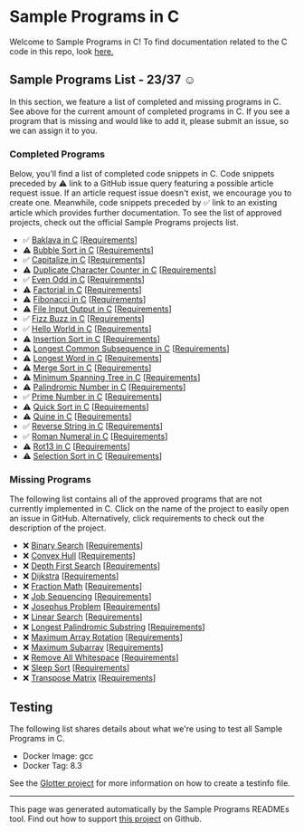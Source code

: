 # Sample Programs in C

Welcome to Sample Programs in C! To find documentation related to the C code in this repo, look [here.](https://sampleprograms.io/languages/c)

## Sample Programs List - 23/37 :relaxed:

In this section, we feature a list of completed and missing programs in C. See above for the current amount of completed programs in C. If you see a program that is missing and would like to add it, please submit an issue, so we can assign it to you.

### Completed Programs

Below, you'll find a list of completed code snippets in C. Code snippets preceded by :warning: link to a GitHub issue query featuring a possible article request issue. If an article request issue doesn't exist, we encourage you to create one. Meanwhile, code snippets preceded by :white_check_mark: link to an existing article which provides further documentation. To see the list of approved projects, check out the official Sample Programs projects list.

- :white_check_mark: [Baklava in C](https://sampleprograms.io/projects/baklava/c) [[Requirements](https://sampleprograms.io/projects/baklava)]
- :warning: [Bubble Sort in C](https://github.com//TheRenegadeCoder/sample-programs-website/issues?utf8=%E2%9C%93&q=is%3Aissue+is%3Aopen+bubble+sort+c) [[Requirements](https://sampleprograms.io/projects/bubble-sort)]
- :white_check_mark: [Capitalize in C](https://sampleprograms.io/projects/capitalize/c) [[Requirements](https://sampleprograms.io/projects/capitalize)]
- :warning: [Duplicate Character Counter in C](https://github.com//TheRenegadeCoder/sample-programs-website/issues?utf8=%E2%9C%93&q=is%3Aissue+is%3Aopen+duplicate+character+counter+c) [[Requirements](https://sampleprograms.io/projects/duplicate-character-counter)]
- :white_check_mark: [Even Odd in C](https://sampleprograms.io/projects/even-odd/c) [[Requirements](https://sampleprograms.io/projects/even-odd)]
- :warning: [Factorial in C](https://github.com//TheRenegadeCoder/sample-programs-website/issues?utf8=%E2%9C%93&q=is%3Aissue+is%3Aopen+factorial+c) [[Requirements](https://sampleprograms.io/projects/factorial)]
- :warning: [Fibonacci in C](https://github.com//TheRenegadeCoder/sample-programs-website/issues?utf8=%E2%9C%93&q=is%3Aissue+is%3Aopen+fibonacci+c) [[Requirements](https://sampleprograms.io/projects/fibonacci)]
- :warning: [File Input Output in C](https://github.com//TheRenegadeCoder/sample-programs-website/issues?utf8=%E2%9C%93&q=is%3Aissue+is%3Aopen+file+input+output+c) [[Requirements](https://sampleprograms.io/projects/file-input-output)]
- :white_check_mark: [Fizz Buzz in C](https://sampleprograms.io/projects/fizz-buzz/c) [[Requirements](https://sampleprograms.io/projects/fizz-buzz)]
- :white_check_mark: [Hello World in C](https://sampleprograms.io/projects/hello-world/c) [[Requirements](https://sampleprograms.io/projects/hello-world)]
- :warning: [Insertion Sort in C](https://github.com//TheRenegadeCoder/sample-programs-website/issues?utf8=%E2%9C%93&q=is%3Aissue+is%3Aopen+insertion+sort+c) [[Requirements](https://sampleprograms.io/projects/insertion-sort)]
- :warning: [Longest Common Subsequence in C](https://github.com//TheRenegadeCoder/sample-programs-website/issues?utf8=%E2%9C%93&q=is%3Aissue+is%3Aopen+longest+common+subsequence+c) [[Requirements](https://sampleprograms.io/projects/longest-common-subsequence)]
- :warning: [Longest Word in C](https://github.com//TheRenegadeCoder/sample-programs-website/issues?utf8=%E2%9C%93&q=is%3Aissue+is%3Aopen+longest+word+c) [[Requirements](https://sampleprograms.io/projects/longest-word)]
- :warning: [Merge Sort in C](https://github.com//TheRenegadeCoder/sample-programs-website/issues?utf8=%E2%9C%93&q=is%3Aissue+is%3Aopen+merge+sort+c) [[Requirements](https://sampleprograms.io/projects/merge-sort)]
- :warning: [Minimum Spanning Tree in C](https://github.com//TheRenegadeCoder/sample-programs-website/issues?utf8=%E2%9C%93&q=is%3Aissue+is%3Aopen+minimum+spanning+tree+c) [[Requirements](https://sampleprograms.io/projects/minimum-spanning-tree)]
- :warning: [Palindromic Number in C](https://github.com//TheRenegadeCoder/sample-programs-website/issues?utf8=%E2%9C%93&q=is%3Aissue+is%3Aopen+palindromic+number+c) [[Requirements](https://sampleprograms.io/projects/palindromic-number)]
- :white_check_mark: [Prime Number in C](https://sampleprograms.io/projects/prime-number/c) [[Requirements](https://sampleprograms.io/projects/prime-number)]
- :warning: [Quick Sort in C](https://github.com//TheRenegadeCoder/sample-programs-website/issues?utf8=%E2%9C%93&q=is%3Aissue+is%3Aopen+quick+sort+c) [[Requirements](https://sampleprograms.io/projects/quick-sort)]
- :warning: [Quine in C](https://github.com//TheRenegadeCoder/sample-programs-website/issues?utf8=%E2%9C%93&q=is%3Aissue+is%3Aopen+quine+c) [[Requirements](https://sampleprograms.io/projects/quine)]
- :white_check_mark: [Reverse String in C](https://sampleprograms.io/projects/reverse-string/c) [[Requirements](https://sampleprograms.io/projects/reverse-string)]
- :white_check_mark: [Roman Numeral in C](https://sampleprograms.io/projects/roman-numeral/c) [[Requirements](https://sampleprograms.io/projects/roman-numeral)]
- :warning: [Rot13 in C](https://github.com//TheRenegadeCoder/sample-programs-website/issues?utf8=%E2%9C%93&q=is%3Aissue+is%3Aopen+rot13+c) [[Requirements](https://sampleprograms.io/projects/rot13)]
- :warning: [Selection Sort in C](https://github.com//TheRenegadeCoder/sample-programs-website/issues?utf8=%E2%9C%93&q=is%3Aissue+is%3Aopen+selection+sort+c) [[Requirements](https://sampleprograms.io/projects/selection-sort)]

### Missing Programs

The following list contains all of the approved programs that are not currently implemented in C. Click on the name of the project to easily open an issue in GitHub. Alternatively, click requirements to check out the description of the project.

- :x: [Binary Search](https://github.com/TheRenegadeCoder/sample-programs/issues/new?assignees=&labels=enhancement&template=code-snippet-request.md&title=Add+Binary+Search+in+c) [[Requirements](https://sampleprograms.io/projects/binary-search)]
- :x: [Convex Hull](https://github.com/TheRenegadeCoder/sample-programs/issues/new?assignees=&labels=enhancement&template=code-snippet-request.md&title=Add+Convex+Hull+in+c) [[Requirements](https://sampleprograms.io/projects/convex-hull)]
- :x: [Depth First Search](https://github.com/TheRenegadeCoder/sample-programs/issues/new?assignees=&labels=enhancement&template=code-snippet-request.md&title=Add+Depth+First+Search+in+c) [[Requirements](https://sampleprograms.io/projects/depth-first-search)]
- :x: [Dijkstra](https://github.com/TheRenegadeCoder/sample-programs/issues/new?assignees=&labels=enhancement&template=code-snippet-request.md&title=Add+Dijkstra+in+c) [[Requirements](https://sampleprograms.io/projects/dijkstra)]
- :x: [Fraction Math](https://github.com/TheRenegadeCoder/sample-programs/issues/new?assignees=&labels=enhancement&template=code-snippet-request.md&title=Add+Fraction+Math+in+c) [[Requirements](https://sampleprograms.io/projects/fraction-math)]
- :x: [Job Sequencing](https://github.com/TheRenegadeCoder/sample-programs/issues/new?assignees=&labels=enhancement&template=code-snippet-request.md&title=Add+Job+Sequencing+in+c) [[Requirements](https://sampleprograms.io/projects/job-sequencing)]
- :x: [Josephus Problem](https://github.com/TheRenegadeCoder/sample-programs/issues/new?assignees=&labels=enhancement&template=code-snippet-request.md&title=Add+Josephus+Problem+in+c) [[Requirements](https://sampleprograms.io/projects/josephus-problem)]
- :x: [Linear Search](https://github.com/TheRenegadeCoder/sample-programs/issues/new?assignees=&labels=enhancement&template=code-snippet-request.md&title=Add+Linear+Search+in+c) [[Requirements](https://sampleprograms.io/projects/linear-search)]
- :x: [Longest Palindromic Substring](https://github.com/TheRenegadeCoder/sample-programs/issues/new?assignees=&labels=enhancement&template=code-snippet-request.md&title=Add+Longest+Palindromic+Substring+in+c) [[Requirements](https://sampleprograms.io/projects/longest-palindromic-substring)]
- :x: [Maximum Array Rotation](https://github.com/TheRenegadeCoder/sample-programs/issues/new?assignees=&labels=enhancement&template=code-snippet-request.md&title=Add+Maximum+Array+Rotation+in+c) [[Requirements](https://sampleprograms.io/projects/maximum-array-rotation)]
- :x: [Maximum Subarray](https://github.com/TheRenegadeCoder/sample-programs/issues/new?assignees=&labels=enhancement&template=code-snippet-request.md&title=Add+Maximum+Subarray+in+c) [[Requirements](https://sampleprograms.io/projects/maximum-subarray)]
- :x: [Remove All Whitespace](https://github.com/TheRenegadeCoder/sample-programs/issues/new?assignees=&labels=enhancement&template=code-snippet-request.md&title=Add+Remove+All+Whitespace+in+c) [[Requirements](https://sampleprograms.io/projects/remove-all-whitespace)]
- :x: [Sleep Sort](https://github.com/TheRenegadeCoder/sample-programs/issues/new?assignees=&labels=enhancement&template=code-snippet-request.md&title=Add+Sleep+Sort+in+c) [[Requirements](https://sampleprograms.io/projects/sleep-sort)]
- :x: [Transpose Matrix](https://github.com/TheRenegadeCoder/sample-programs/issues/new?assignees=&labels=enhancement&template=code-snippet-request.md&title=Add+Transpose+Matrix+in+c) [[Requirements](https://sampleprograms.io/projects/transpose-matrix)]

## Testing

The following list shares details about what we're using to test all Sample Programs in C.

- Docker Image: gcc
- Docker Tag: 8.3

See the [Glotter project](https://github.com/auroq/glotter) for more information on how to create a testinfo file.

---

This page was generated automatically by the Sample Programs READMEs tool. Find out how to support [this project](https://github.com/TheRenegadeCoder/sample-programs-readmes) on Github.